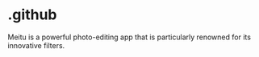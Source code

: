 # .github
Meitu is a powerful photo-editing app that is particularly renowned for its innovative filters.
